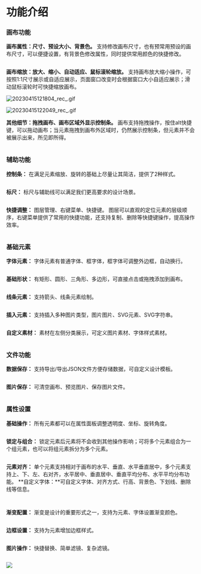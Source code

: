 # 功能介绍

### 画布功能

**画布属性：尺寸、预设大小、背景色。** 支持修改画布尺寸，也有预常用预设的画布尺寸，可以便捷设置，有背景色修改属性，同时提供常用颜色的快捷修改。&#x20;

<figure><img src="/public/20230415120741_rec_.gif" alt=""><figcaption></figcaption></figure>

**画布缩放：放大、缩小、自动适应、鼠标滚轮缩放。** 支持画布放大缩小操作，可按照1:1尺寸展示或自适应展示，页面窗口改变时会根据窗口大小自适应展示；滑动鼠标滚轮时可快捷缩放画布。

![20230415121804\_rec\_.gif](/public/20230415122049_rec_.gif)

![20230415122049\_rec\_.gif](/public/20230415121804_rec_.gif)

**其他细节：拖拽画布、画布区域外显示控制条。** 画布支持拖拽操作，按住alt快捷键，可以拖动画布；当元素拖拽到画布外区域时，仍然展示控制条，但元素并不会被展示出来，所见即所得。&#x20;

<figure><img src="/public/20230415122246_rec_.gif" alt=""><figcaption></figcaption></figure>

### 辅助功能

**控制条：** 在满足元素缩放、旋转的基础上尽量让其简洁，提供了2种样式。&#x20;

<figure><img src="/public/20230415123406_rec_.gif" alt=""><figcaption></figcaption></figure>

**标尺：** 标尺与辅助线可以满足我们更高要求的设计场景。&#x20;

<figure><img src="/public/20230415123622_rec_.gif" alt=""><figcaption></figcaption></figure>

**快捷调整：** 图层管理、右键菜单、快捷键。 图层可以直观的定位元素的层级顺序，右键菜单提供了常用的快捷功能，还支持复制、删除等快捷键操作，提高操作效率。&#x20;

<figure><img src="/public/20230415125124_rec_.gif" alt=""><figcaption></figcaption></figure>

### 基础元素

**字体元素：** 字体元素有普通字体、框字体，框字体可调整外边框，自动换行。&#x20;

<figure><img src="/public/20230415130158_rec_.gif" alt=""><figcaption></figcaption></figure>

**基础形状：** 有矩形、圆形、三角形、多边形，可直接点击或拖拽添加到画布。&#x20;

<figure><img src="/public/20230415130303_rec_.gif" alt=""><figcaption></figcaption></figure>

**线条元素：** 支持箭头、线条元素绘制。&#x20;

<figure><img src="/public/20230415131152_rec_.gif" alt=""><figcaption></figcaption></figure>

**插入元素：** 支持插入多种图片类型，图片图片、SVG元素、SVG字符串。&#x20;

<figure><img src="/public/20230415130901_rec_.gif" alt=""><figcaption></figcaption></figure>

**自定义素材：** 素材在左侧分类展示，可定义图片素材、字体样式素材。&#x20;

<figure><img src="/public/20230415131012_rec_.gif" alt=""><figcaption></figcaption></figure>

### 文件功能

**数据保存：** 支持导出/导出JSON文件方便存储数据，可自定义设计模板。&#x20;

<figure><img src="/public/20230415131754_rec_.gif" alt=""><figcaption></figcaption></figure>

**图片保存：** 可清空画布、预览图片、保存图片文件。&#x20;

<figure><img src="/public/20230415131852_rec_.gif" alt=""><figcaption></figcaption></figure>

### 属性设置

**基础操作：** 所有元素都可以在属性面板调整透明度、坐标、旋转角度。&#x20;

<figure><img src="/public/20230415133918_rec_.gif" alt=""><figcaption></figcaption></figure>

**锁定与组合：** 锁定元素后元素将不会收到其他操作影响；可将多个元素组合为一个组元素，也可以将组元素拆分为多个元素。&#x20;

<figure><img src="/public/20230415132328_rec_.gif" alt=""><figcaption></figcaption></figure>

**元素对齐：** 单个元素支持相对于画布的水平、垂直、水平垂直居中，多个元素支持上、下、左、右对齐，水平居中、垂直居中、垂直平均分布、水平平均分布功能。  \*\*自定义字体：\*\*可自定义字体、对齐方式、行高、背景色、下划线、删除线等信息。&#x20;

<figure><img src="/public/20230415132516_rec_.gif" alt=""><figcaption></figcaption></figure>

<figure><img src="/public/image.png" alt=""><figcaption></figcaption></figure>

**渐变配置：** 渐变是设计的重要形式之一，支持为元素、字体设置渐变颜色。&#x20;

<figure><img src="/public/image-1.png" alt=""><figcaption></figcaption></figure>

**边框设置：** 支持为元素增加边框样式。&#x20;

<figure><img src="/public/20230415134137_rec_.gif" alt=""><figcaption></figcaption></figure>

**图片操作：** 快捷替换、简单滤镜、复杂滤镜。&#x20;

<figure><img src="/public/20230415133617_rec_.gif" alt=""><figcaption></figcaption></figure>

![](/public/20230415133505_rec_.gif)

###
